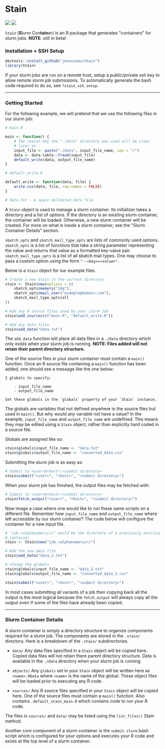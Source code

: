 # Stain

![](https://img.shields.io/badge/release-v0.6.0-red.svg?style=flat)
![](https://img.shields.io/travis/jmousseau/Stain/master.svg)

`Stain` (**S**lurm Con**tain**er) is an R package that generates "containers"
for slurm jobs. **NOTE**: still in beta!


### Installation + SSH Setup

```R
devtools::install_github("jmousseau/Stain")
library(Stain)
```

If your slurm jobs are run on a remote host, setup a public/private ssh key to
allow remote slurm job submissions. To automatically generate the bash code
required to do so, see `?stain_ssh_setup`.

---

### Getting Started

For the following example, we will pretend that we use the following files
in our slurm job:

```R
# main.R

main <- function() {
    # The reason why the "./data" directory was used will be clear
    # later on
    input_file <- paste("./data", input_file_name, sep = "/")
    data <- data.table::fread(input_file)
    default_write(data, output_file_name)
}
```

```R
# default_write.R

default_write <- function(data, file) {
    write.csv(data, file, row.names = FALSE)
}
```

```R
# data.txt - A space delimited data file
```

A `Stain` object is used to manage a slurm container. Its initializer takes a
directory and a list of options. If the directory is an existing slurm
container, the container will be loaded. Otherwise, a new slurm container
will be created. For more on what is inside a slurm container, see the
"Slurm Container Details" section.

`sbatch_opts` and `sbatch_mail_type_opts` are lists of commonly used options.
`sbatch_opts` is a list of functions that take a string parameter representing
the value and returns that value as a formatted key-value pair.
`sbatch_mail_type_opts` is a list of all sbatch mail types. One may choose to pass a custom option using the form `"--<key>=<value>"`.

Below is a `Stain` object for our example files.

```R
# Create a new Stain in the current directory
stain <- Stain$new(options = c(
    sbatch_opts$memory("16g"),
    sbatch_opts$mail_user("example@domain.com"),
    sbatch_mail_type_opts$all
))

# Add any R source files used by your slurm job
stain$add_sources(c("main.R", "default_write.R"))

# Add any data files
stain$add_data("data.txt")
```

The `add_data` function will place all data files in a `./data` directory which
only exists when your slurm job is running. **NOTE: Files added will not retain
their parent directory structure.**

One of the source files in your slurm container must contain a `main()` function.
Once an R source file containing a `main()` function has been added, one should
see a message like the one below:

```
2 globals to specify:

    - input_file_name
    - output_file_name

Set these globals in the `globals` property of your `Stain` instance.
```

The globals are variables that not defined anywhere in the source files but
used in `main()`. But why would any variable not have a value? In the example,
`input_file_name` and `output_file_name` are undefined. This means they may be
edited using a `Stain` object, rather than explicitly hard coded in a source
file.

Globals are assigned like so:
```R
stain$globals$input_file_name <- "data.txt"
stain$globals$output_file_name <- "converted_data.csv"
```

Submitting the slurm job is as easy as:
```R
# Submit to <user>@<host>:<submit directory>
stain$submit("<user>", "<host>", "<submit directory>")
```

When your slurm job has finished, the output files may be fetched with:
```R
# Submit to <user>@<host>:<submit directory>
stain$fetch_output("<user>", "<host>", "<submit directory>")
```


Now image a case where one would like to run these same scripts on a different
file. Remember how `input_file_name` and `output_file_name` where left
accessible by our slurm container? The code below will configure the container
for a new input file.

```R
# "job_<alphanumeric>/" would be the directory of a previously existing slurm
# container
stain <- Stain$new("job_<alphanumeric>/")

# Add the new data file
stain$add_data("data_2.txt")

# Change the globals
stain$globals$input_file_name <- "data_2.txt"
stain$globals$output_file_name <- "converted_data_2.csv"

stain$submit("<user>", "<host>", "<submit directory>")
```

In most cases submitting all variants of a job then copying back all the output
is the most logical because the `fetch_output` will always copy all the output
even if some of the files have already been copied.

---

### Slurm Container Details

A slurm container is simply a directory structure to organize components required
for a slurm job. The components are stored in the `.stain/` directory. Here
is a breakdown of the `.stain/` subdirectories.

- `data/` Any data files specified in a `Stain` object will be copied here.
Copied data files will not retain there parent directory structure. Data is
available in the `./data` directory when your slurm job is running.

- `objects/` Any `globals` set in your `Stain` object will be written here as
`<name>.RData` where `<name>` is the name of the global. These object files will
be loaded prior to executing any R code.

- `sources/` Any R source files specified in your `Stain` object will be copied
here. One of the source files must contain a `main()` function. Also contains
`.default_stain_main.R` which contains code to run your R code.

The files in `sources/` and `data/` may be listed using the `list_files()`
Stain method.

Another core component of a slurm container is the `submit.slurm` bash script
which is configured for your options and executes your R code and exists at the
top level of a slurm container.
